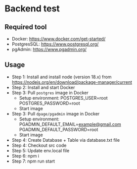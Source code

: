 # Backend test
## Required tool
- Docker: https://www.docker.com/get-started/
- PostgresSQL: https://www.postgresql.org/
- pgAdmin: https://www.pgadmin.org/
## Usage
- Step 1: Install and install node (version 18.x) from https://nodejs.org/en/download/package-manager/current
- Step 2: Install and start Docker
- Step 3: Pull `postgres` image in Docker
  - Setup environment:
    POSTGRES_USER=root
    POSTGRES_PASSWORD=root
  - Start image 
- Step 3: Pull `dpage/pgadmin` image in Docker
  - Setup environment:
    PGADMIN_DEFAULT_EMAIL=example@gmail.com
    PGADMIN_DEFAULT_PASSWORD=root
  - Start image
- Step 4: Create Database + Table via database.txt file  
- Step 4: Checkout src code
- Step 5: Update env.local file
- Step 6: npm i
- Step 7: npm run start
